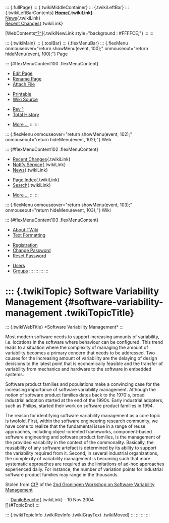 ::: {.fullPage}
::: {.twikiMiddleContainer}
::: {.twikiLeftBar}
::: {.twikiLeftBarContents}
**[Home](WebHome){.twikiLink}**\
[News](WebNews){.twikiLink}\
[Recent Changes](WebChanges){.twikiLink}

[WebContents[^?^](http://www.program-transformation.org/edit/Variability/WebContents?topicparent=Variability.SoftwareVariabilityManagement)]{.twikiNewLink
style="background : #FFFFCE;"}
:::
:::

::: {.twikiMain}
::: {.toolBar}
::: {.flexMenuBar}
::: {.flexMenu onmouseover="return showMenu(event, 100);" onmouseout="return hideMenu(event, 100);"}
Page

::: {#flexMenuContent100 .flexMenuContent}
-   [Edit
    Page](http://www.program-transformation.org/edit/Variability/SoftwareVariabilityManagement?t=1536827704)
-   [Rename
    Page](http://www.program-transformation.org/rename/Variability/SoftwareVariabilityManagement)
-   [Attach
    File](http://www.program-transformation.org/attach/Variability/SoftwareVariabilityManagement)

<!-- -->

-   [Printable](http://www.program-transformation.org/view/Variability/SoftwareVariabilityManagement?skin=print.pattern)
-   [Wiki
    Source](http://www.program-transformation.org/view/Variability/SoftwareVariabilityManagement?skin=text&raw=on&contenttype=text/plain)

<!-- -->

-   [Rev
    1](http://www.program-transformation.org/view/Variability/SoftwareVariabilityManagement?rev=1.1)
-   [Total
    History](http://www.program-transformation.org/rdiff/Variability/SoftwareVariabilityManagement)

<!-- -->

-   [More
    \...](http://www.program-transformation.org/oops/Variability/SoftwareVariabilityManagement?template=oopsmore&param1=1.1&param2=1.1)
:::
:::

::: {.flexMenu onmouseover="return showMenu(event, 102);" onmouseout="return hideMenu(event, 102);"}
Web

::: {#flexMenuContent102 .flexMenuContent}
-   [Recent Changes](WebChanges){.twikiLink}
-   [Notify Service](WebNotify){.twikiLink}
-   [News](WebNews){.twikiLink}

<!-- -->

-   [Page Index](WebIndex){.twikiLink}
-   [Search](WebSearch){.twikiLink}

<!-- -->

-   [More
    \...](http://www.program-transformation.org/oops/Variability/SoftwareVariabilityManagement?template=oopsmore&param1=1.1&param2=1.1)
:::
:::

::: {.flexMenu onmouseover="return showMenu(event, 103);" onmouseout="return hideMenu(event, 103);"}
Wiki

::: {#flexMenuContent103 .flexMenuContent}
-   [About
    TWiki](http://www.program-transformation.org/view/TWiki/WebHome)
-   [Text
    Formatting](http://www.program-transformation.org/view/TWiki/TextFormattingRules)

<!-- -->

-   [Registration](http://www.program-transformation.org/view/TWiki/TWikiRegistration)
-   [Change
    Password](http://www.program-transformation.org/view/TWiki/ChangePassword)
-   [Reset
    Password](http://www.program-transformation.org/view/TWiki/ResetPassword)

<!-- -->

-   [Users](http://www.program-transformation.org/view/Main/TWikiUsers)
-   [Groups](http://www.program-transformation.org/view/Main/TWikiGroups)
:::
:::
:::
:::

::: {.twikiTopic}
Software Variability Management {#software-variability-management .twikiTopicTitle}
===============================

::: {.twikiWebTitle}
\*Software Variability Management\*
:::

Most modern software needs to support increasing amounts of variability,
i.e. locations in the software where behaviour can be configured. This
trend leads to a situation where the complexity of managing the amount
of variability becomes a primary concern that needs to be addressed. Two
causes for the increasing amount of variability are the delaying of
design decisions to the latest point that is economically feasible and
the transfer of variability from mechanics and hardware to the software
in embedded systems.

Software product families and populations make a convincing case for the
increasing importance of software variability management. Although the
notion of software product families dates back to the 1970's, broad
industrial adoption started at the end of the 1990s. Early industrial
adopters, such as Philips, started their work on software product
families in 1994.

The reason for identifying software variability management as a core
topic is twofold. First, within the software engineering research
community, we have come to realize that the fundamental issue in a range
of reuse approaches, including object-oriented frameworks,
component-based software engineering and software product families, is
the management of the provided variability in the context of the
commonality. Basically, the reusability of any software artefact is
determined by its ability to support the variability required from it.
Second, in several industrial organizations, the complexity of
variability management is becoming such that more systematic approaches
are required as the limitations of ad-hoc approaches experienced daily.
For instance, the number of variation points for industrial software
product families may range in the thousands.

Stolen from
[CfP](http://www.rug.nl/informatica/onderzoek/programmas/softwareEngineering/SVM2004)
of the [2nd Groningen Workshop on Software Variability
Management](http://www.rug.nl/informatica/onderzoek/programmas/softwareEngineering/SVM2004)

\-- [DaniloBeuche](../Main/DaniloBeuche){.twikiLink} - 10 Nov 2004\
[]{#TopicEnd}
:::

::: {.twikiTopicInfo .twikiRevInfo .twikiGrayText .twikiMoved}
:::
:::
:::
:::
